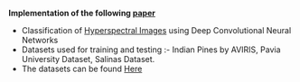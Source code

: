 **Implementation of the following [paper](https://www.hindawi.com/journals/js/2015/258619/)**</br>
 * Classification of [Hyperspectral Images](https://en.wikipedia.org/wiki/Hyperspectral_imaging) using Deep Convolutional Neural Networks
 * Datasets used for training and testing :- Indian Pines by AVIRIS, Pavia University Dataset, Salinas Dataset.
 * The datasets can be found [Here](http://lesun.weebly.com/hyperspectral-data-set.html)